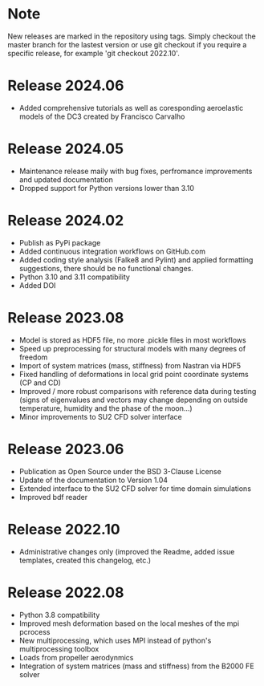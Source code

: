 # Note
New releases are marked in the repository using tags. Simply checkout the master branch for the lastest version or use git checkout if you require a specific release, for example 'git checkout 2022.10'.

# Release 2024.06
- Added comprehensive tutorials as well as coresponding aeroelastic models of the DC3 created by Francisco Carvalho

# Release 2024.05
- Maintenance release maily with bug fixes, perfromance improvements and updated documentation
- Dropped support for Python versions lower than 3.10

# Release 2024.02
- Publish as PyPi package
- Added continuous integration workflows on GitHub.com
- Added coding style analysis (Falke8 and Pylint) and applied formatting suggestions, there should be no functional changes.
- Python 3.10 and 3.11 compatibility
- Added DOI

# Release 2023.08
- Model is stored as HDF5 file, no more .pickle files in most workflows
- Speed up preprocessing for structural models with many degrees of freedom
- Import of system matrices (mass, stiffness) from Nastran via HDF5
- Fixed handling of deformations in local grid point coordinate systems (CP and CD)
- Improved / more robust comparisons with reference data during testing (signs of eigenvalues and vectors may change depending on outside temperature, humidity and the phase of the moon...)
- Minor improvements to SU2 CFD solver interface

# Release 2023.06
- Publication as Open Source under the BSD 3-Clause License 
- Update of the documentation to Version 1.04
- Extended interface to the SU2 CFD solver for time domain simulations
- Improved bdf reader

# Release 2022.10
- Administrative changes only (improved the Readme, added issue templates, created this changelog, etc.)

# Release 2022.08
- Python 3.8 compatibility
- Improved mesh deformation based on the local meshes of the mpi pcrocess
- New multiprocessing, which uses MPI instead of python's multiprocessing toolbox
- Loads from propeller aerodynmics
- Integration of system matrices (mass and stiffness) from the B2000 FE solver
